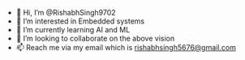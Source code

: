 - 👋 Hi, I’m @RishabhSingh9702
- 👀 I’m interested in Embedded systems
- 🌱 I’m currently learning AI and ML
- 💞️ I’m looking to collaborate on the above vision
- 📫 Reach me via my email which is rishabhsingh5676@gmail.com

<!---
RishabhSingh9702/RishabhSingh9702 is a ✨ special ✨ repository because its `README.md` (this file) appears on your GitHub profile.
You can click the Preview link to take a look at your changes.
--->

